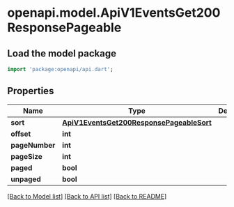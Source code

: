 # openapi.model.ApiV1EventsGet200ResponsePageable

## Load the model package
```dart
import 'package:openapi/api.dart';
```

## Properties
Name | Type | Description | Notes
------------ | ------------- | ------------- | -------------
**sort** | [**ApiV1EventsGet200ResponsePageableSort**](ApiV1EventsGet200ResponsePageableSort.md) |  | [optional] 
**offset** | **int** |  | [optional] 
**pageNumber** | **int** |  | [optional] 
**pageSize** | **int** |  | [optional] 
**paged** | **bool** |  | [optional] 
**unpaged** | **bool** |  | [optional] 

[[Back to Model list]](../README.md#documentation-for-models) [[Back to API list]](../README.md#documentation-for-api-endpoints) [[Back to README]](../README.md)


